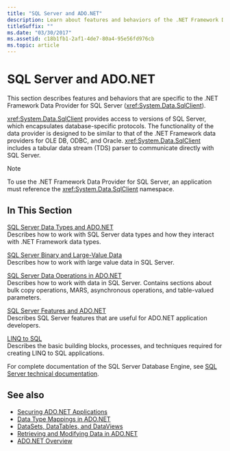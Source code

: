 ```yaml
---
title: "SQL Server and ADO.NET"
description: Learn about features and behaviors of the .NET Framework Data Provider for SQL Server, which encapsulates database-specific protocols.
titleSuffix: ""
ms.date: "03/30/2017"
ms.assetid: c18b1fb1-2af1-4de7-80a4-95e56fd976cb
ms.topic: article
---
```

# SQL Server and ADO.NET

This section describes features and behaviors that are specific to the .NET Framework Data Provider for SQL Server (<xref:System.Data.SqlClient>).

 <xref:System.Data.SqlClient> provides access to versions of SQL Server, which encapsulates database-specific protocols. The functionality of the data provider is designed to be similar to that of the .NET Framework data providers for OLE DB, ODBC, and Oracle. <xref:System.Data.SqlClient> includes a tabular data stream (TDS) parser to communicate directly with SQL Server.

> [!NOTE]
> To use the .NET Framework Data Provider for SQL Server, an application must reference the <xref:System.Data.SqlClient> namespace.

## In This Section

 [SQL Server Data Types and ADO.NET](sql-server-data-types.md)\
 Describes how to work with SQL Server data types and how they interact with .NET Framework data types.

 [SQL Server Binary and Large-Value Data](sql-server-binary-and-large-value-data.md)\
 Describes how to work with large value data in SQL Server.

 [SQL Server Data Operations in ADO.NET](sql-server-data-operations.md)\
 Describes how to work with data in SQL Server. Contains sections about bulk copy operations, MARS, asynchronous operations, and table-valued parameters.

 [SQL Server Features and ADO.NET](sql-server-features-and-adonet.md)\
 Describes SQL Server features that are useful for ADO.NET application developers.

 [LINQ to SQL](./linq/index.md)\
 Describes the basic building blocks, processes, and techniques required for creating LINQ to SQL applications.

 For complete documentation of the SQL Server Database Engine, see [SQL Server technical documentation](/sql/sql-server/sql-server-technical-documentation).

## See also

- [Securing ADO.NET Applications](../securing-ado-net-applications.md)
- [Data Type Mappings in ADO.NET](../data-type-mappings-in-ado-net.md)
- [DataSets, DataTables, and DataViews](../dataset-datatable-dataview/index.md)
- [Retrieving and Modifying Data in ADO.NET](../retrieving-and-modifying-data.md)
- [ADO.NET Overview](../ado-net-overview.md)
